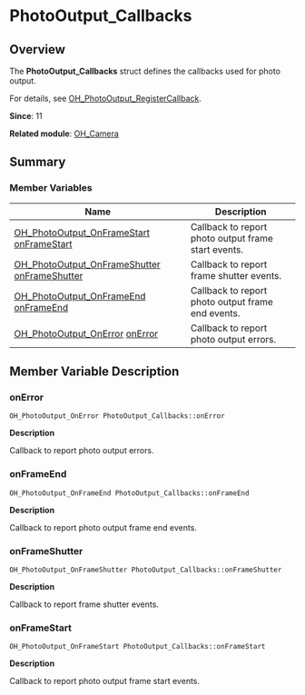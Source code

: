 # PhotoOutput_Callbacks


## Overview

The **PhotoOutput_Callbacks** struct defines the callbacks used for photo output.

For details, see [OH_PhotoOutput_RegisterCallback](_o_h___camera.md#oh_photooutput_registercallback).

**Since**: 11

**Related module**: [OH_Camera](_o_h___camera.md)


## Summary


### Member Variables

| Name| Description| 
| -------- | -------- |
| [OH_PhotoOutput_OnFrameStart](_o_h___camera.md#oh_photooutput_onframestart) [onFrameStart](#onframestart) | Callback to report photo output frame start events.| 
| [OH_PhotoOutput_OnFrameShutter](_o_h___camera.md#oh_photooutput_onframeshutter) [onFrameShutter](#onframeshutter) | Callback to report frame shutter events.| 
| [OH_PhotoOutput_OnFrameEnd](_o_h___camera.md#oh_photooutput_onframeend) [onFrameEnd](#onframeend) | Callback to report photo output frame end events.| 
| [OH_PhotoOutput_OnError](_o_h___camera.md#oh_photooutput_onerror) [onError](#onerror) | Callback to report photo output errors.| 


## Member Variable Description


### onError

```
OH_PhotoOutput_OnError PhotoOutput_Callbacks::onError
```

**Description**

Callback to report photo output errors.


### onFrameEnd

```
OH_PhotoOutput_OnFrameEnd PhotoOutput_Callbacks::onFrameEnd
```

**Description**

Callback to report photo output frame end events.


### onFrameShutter

```
OH_PhotoOutput_OnFrameShutter PhotoOutput_Callbacks::onFrameShutter
```

**Description**

Callback to report frame shutter events.


### onFrameStart

```
OH_PhotoOutput_OnFrameStart PhotoOutput_Callbacks::onFrameStart
```

**Description**

Callback to report photo output frame start events.
